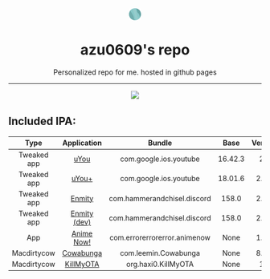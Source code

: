 <div align="center">
    <img src="./favicon.png">
    <h1>azu0609's repo</h1>
    <p>Personalized repo for me. hosted in github pages</p>
    <hr />
    <a href="https://github.com/azu0609/repo/actions/workflows/github-actions.yaml"><img src="https://github.com/azu0609/repo/actions/workflows/github-actions.yaml/badge.svg" /> </a>
</div>


## Included IPA:
| Type |Application | Bundle | Base | Version | Author | Working |
|:----:|:----------:|:------:|:------------:|:-------:|:------:|:------:
| Tweaked app | [uYou](https://github.com/MiRO92/uYou-for-YouTube) | com.google.ios.youtube | 16.42.3 | 2.1 | [MIRO92](https://github.com/MiRO92) | Semi |
| Tweaked app | [uYou+](https://github.com/qnblackcat/uYouPlus) | com.google.ios.youtube | 18.01.6 | 2.3.1 | [qnblackcat](https://github.com/qnblackcat) | Yes |
| Tweaked app | [Enmity](https://enmity.app) | com.hammerandchisel.discord | 158.0 | 2.1.4 | [enmity-mod](https://github.com/enmity-mod) | Yes |
| Tweaked app | [Enmity (dev)](https://enmity.app) | com.hammerandchisel.discord | 158.0 | 2.1.4 | [enmity-mod](https://github.com/enmity-mod) | Yes |
| App | [Anime Now!](https://github.com/AnimeNow-Team/AnimeNow) | com.errorerrorerror.animenow | None | 1.0.0 | [errorerrorerror](https://github.com/errorerrorerror) | Yes |
| Macdirtycow | [Cowabunga](https://github.com/leminlimez/Cowabunga) | com.leemin.Cowabunga | None | 8.0.3 | [leminlimez](https://github.com/leminlimez) | Yes |
| Macdirtycow | [KillMyOTA](https://github.com/haxi0/KillMyOTA) | org.haxi0.KillMyOTA | None | 1.1 | [haxi0](https://github.com/haxi0) | Yes |